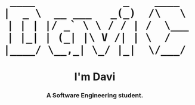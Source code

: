 
<h1 align="center">
<pre>              
____              _    ____
|  _ \  __ ___   _(_)  /\   \
 | | | |/ _` \ \ / / | /  \___\
 | |_| | (_| |\ V /| | \  /   /
|____/ \__,_| \_/ |_|  \/___/
</pre>
</h1>

<h1 align="center">I'm Davi</h1>
<h3 align="center">A Software Engineering student.</h3>

